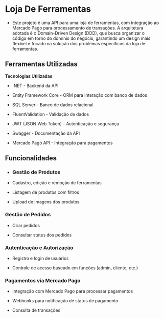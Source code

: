 # Loja De Ferramentas

- Este projeto é uma API para uma loja de ferramentas, com integração ao Mercado Pago para processamento de transações. A arquitetura adotada é o Domain-Driven Design (DDD), que busca organizar o código em torno do domínio do negócio, garantindo um design mais flexível e focado na solução dos problemas específicos da loja de ferramentas.

## Ferramentas Utilizadas

**Tecnologias Utilizadas**

- .NET - Backend da API

- Entity Framework Core - ORM para interação com banco de dados

- SQL Server - Banco de dados relacional

- FluentValidation - Validação de dados

- JWT (JSON Web Token) - Autenticação e segurança

- Swagger - Documentação da API

- Mercado Pago API - Integração para pagamentos

## Funcionalidades 

- ### Gestão de Produtos

- Cadastro, edição e remoção de ferramentas

- Listagem de produtos com filtros 

- Upload de imagens dos produtos

### Gestão de Pedidos

- Criar pedidos

- Consultar status dos pedidos


### Autenticação e Autorização

- Registro e login de usuários

- Controle de acesso baseado em funções (admin, cliente, etc.)

### Pagamentos via Mercado Pago

- Integração com Mercado Pago para processar pagamentos

- Webhooks para notificação de status de pagamento

- Consulta de transações
